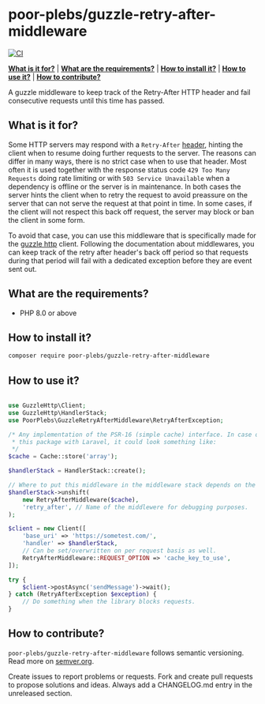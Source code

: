 # poor-plebs/guzzle-retry-after-middleware

[![CI](https://github.com/Poor-Plebs/guzzle-retry-after-middleware/actions/workflows/ci.yml/badge.svg)](https://github.com/Poor-Plebs/guzzle-retry-after-middleware/actions/workflows/ci.yml)

**[What is it for?](#what-is-it-for)** |
**[What are the requirements?](#what-are-the-requirements)** |
**[How to install it?](#how-to-install-it)** |
**[How to use it?](#how-to-use-it)** |
**[How to contribute?](#how-to-contribute)**

A guzzle middleware to keep track of the Retry-After HTTP header and fail
consecutive requests until this time has passed.

## What is it for?

Some HTTP servers may respond with a `Retry-After` [header][1], hinting the
client when to resume doing further requests to the server. The reasons can
differ in many ways, there is no strict case when to use that header. Most often
it is used together with the response status code `429 Too Many Requests` doing
rate limiting or with `503 Service Unavailable` when a dependency is offline or
the server is in maintenance. In both cases the server hints the client when to
retry the request to avoid preassure on the server that can not serve the
request at that point in time. In some cases, if the client will not respect
this back off request, the server may block or ban the client in some form.

To avoid that case, you can use this middleware that is specifically made for
the [guzzle http][2] client. Following the documentation about middlewares, you
can keep track of the retry after header's back off period so that requests
during that period will fail with a dedicated exception before they are event
sent out.

## What are the requirements?

- PHP 8.0 or above

## How to install it?

```bash
composer require poor-plebs/guzzle-retry-after-middleware
```

## How to use it?

```php

use GuzzleHttp\Client;
use GuzzleHttp\HandlerStack;
use PoorPlebs\GuzzleRetryAfterMiddleware\RetryAfterException;

/* Any implementation of the PSR-16 (simple cache) interface. In case of using
 * this package with Laravel, it could look something like:
 */
$cache = Cache::store('array');

$handlerStack = HandlerStack::create();

// Where to put this middleware in the middleware stack depends on the usecase.
$handlerStack->unshift(
    new RetryAfterMiddleware($cache),
    'retry_after', // Name of the middlewere for debugging purposes.
);

$client = new Client([
    'base_uri' => 'https://sometest.com/',
    'handler' => $handlerStack,
    // Can be set/overwritten on per request basis as well.
    RetryAfterMiddleware::REQUEST_OPTION => 'cache_key_to_use',
]);

try {
    $client->postAsync('sendMessage')->wait();
} catch (RetryAfterException $exception) {
    // Do something when the library blocks requests.
}
```

## How to contribute?

`poor-plebs/guzzle-retry-after-middleware` follows semantic versioning. Read
more on [semver.org][3].

Create issues to report problems or requests. Fork and create pull requests to
propose solutions and ideas. Always add a CHANGELOG.md entry in the unreleased
section.

[1]: https://developer.mozilla.org/en-US/docs/Web/HTTP/Headers/Retry-After
[2]: https://github.com/guzzle/guzzle
[3]: https://semver.org
